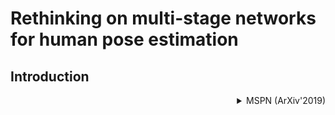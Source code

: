# Rethinking on multi-stage networks for human pose estimation

## Introduction

<!-- [ALGORITHM] -->

<details>
<summary align="right">MSPN (ArXiv'2019)</summary>

```bibtex
@article{li2019rethinking,
  title={Rethinking on Multi-Stage Networks for Human Pose Estimation},
  author={Li, Wenbo and Wang, Zhicheng and Yin, Binyi and Peng, Qixiang and Du, Yuming and Xiao, Tianzi and Yu, Gang and Lu, Hongtao and Wei, Yichen and Sun, Jian},
  journal={arXiv preprint arXiv:1901.00148},
  year={2019}
}
```

</details>
